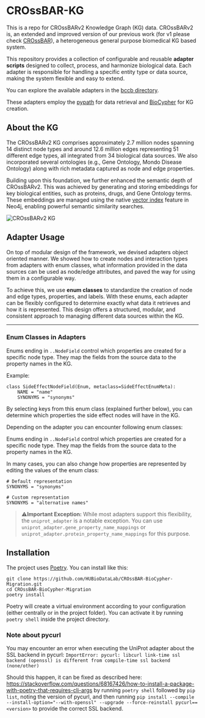 # CROssBAR-KG
This is a repo for CROssBARv2 Knowledge Graph (KG) data. CROssBARv2 is, an extended and improved version of our previous work (for v1 please check [CROssBAR](https://github.com/cansyl/CROssBAR)), a heterogeneous general purpose biomedical KG based system. 

This repository provides a collection of configurable and reusable **adapter scripts** designed to collect, process, and harmonize biological data. Each adapter is responsible for handling a specific entity type or data source, making the system flexible and easy to extend.  

You can explore the available adapters in the [bccb directory](/bccb).

These adapters employ the [pypath](https://github.com/saezlab/pypath) for data retrieval and [BioCypher](https://github.com/biocypher/biocypher) for KG creation.


## About the KG

The CROssBARv2 KG comprises approximately 2.7 million nodes spanning 14 distinct node types and around 12.6 million edges representing 51 different edge types, all integrated from 34 biological data sources. We also incorporated several ontologies (e.g., Gene Ontology, Mondo Disease Ontology) along with rich metadata captured as node and edge properties.

Building upon this foundation, we further enhanced the semantic depth of CROssBARv2. This was achieved by generating and storing embeddings for key biological entities, such as proteins, drugs, and Gene Ontology terms. These embeddings are managed using the native [vector index](https://neo4j.com/developer/genai-ecosystem/vector-search/) feature in Neo4j, enabling powerful semantic similarity searches.

![CROssBARv2 KG](https://crossbarv2.hubiodatalab.com/static/images/crossbar-schema.png)

## Adapter Usage

On top of modular design of the framework, we devised adapters object oriented manner. We showed how to create nodes and interaction types from adapters with enum classes, what information provided in the data sources can be used as node/edge attributes, and paved the way for using them in a configurable way. 

To achieve this, we use **enum classes** to standardize the creation of node and edge types, properties, and labels. With these enums, each adapter can be flexibly configured to determine exactly what data it retrieves and how it is represented. This design offers a structured, modular, and consistent approach to managing different data sources within the KG.

---

### Enum Classes in Adapters

Enums ending in `..NodeField` control which properties are created for a specific node type. They map the fields from the source data to the property names in the KG.

Example:
```
class SideEffectNodeField(Enum, metaclass=SideEffectEnumMeta):
    NAME = "name"
    SYNONYMS = "synonyms"
```

By selecting keys from this enum class (explained further below), you can determine which properties the side effect nodes will have in the KG.

Depending on the adapter you can encounter following enum classes:

Enums ending in `..NodeField` control which properties are created for a specific node type. They map the fields from the source data to the property names in the KG.

In many cases, you can also change how properties are represented by editing the values of the enum class:
```
# Default representation
SYNONYMS = "synonyms"

# Custom representation  
SYNONYMS = "alternative names"
```

>:warning:**Important Exception:** While most adapters support this flexibility, the `uniprot_adapter` is a notable exception. You can use `uniprot_adapter.gene_property_name_mappings` or `uniprot_adapter.protein_property_name_mappings` for this purpose.



## Installation
The project uses [Poetry](https://python-poetry.org). You can install like this:

```
git clone https://github.com/HUBioDataLab/CROssBAR-BioCypher-Migration.git
cd CROssBAR-BioCypher-Migration
poetry install
```

Poetry will create a virtual environment according to your configuration (either centrally or in the project folder). You can activate it by running `poetry shell` inside the project directory.

### Note about pycurl
You may encounter an error when executing the UniProt adapter about the SSL
backend in pycurl: `ImportError: pycurl: libcurl link-time ssl backend (openssl)
is different from compile-time ssl backend (none/other)`

Should this happen, it can be fixed as described here:
https://stackoverflow.com/questions/68167426/how-to-install-a-package-with-poetry-that-requires-cli-args
by running `poetry shell` followed by `pip list`, noting the version of pycurl,
and then running `pip install --compile --install-option="--with-openssl"
--upgrade --force-reinstall pycurl==<version>` to provide the correct SSL
backend.
